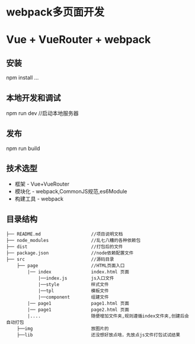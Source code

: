 # webpack多页面开发

# Vue + VueRouter + webpack 

## 安装
npm install ...

## 本地开发和调试
npm run dev //启动本地服务器

## 发布
npm run build

## 技术选型

- 框架 - Vue+VueRouter
- 模块化 - webpack,CommonJS规范,es6Module
- 构建工具 - webpack

## 目录结构

```
├── README.md                   //项目说明文档 
├── node_modules                //乱七八糟的各种依赖包
├── dist                        //打包后的文件
├── package.json                //node依赖配置文件
├── src                         //源码目录
    ├── page                    //HTML页面入口
        |── index               index.html 页面
            |──index.js         js入口文件
            |──style            样式文件
            |──tpl              模板文件
            |──component        组建文件
        |── page1               page1.html 页面
        |── page1               page2.html 页面
        |....                   随便增加文件夹,规则遵循index文件夹,创建后会自动打包
    ├──img                      放图片的
    ├──lib                      还没想好放点啥，先放点js文件打包试试结果
```